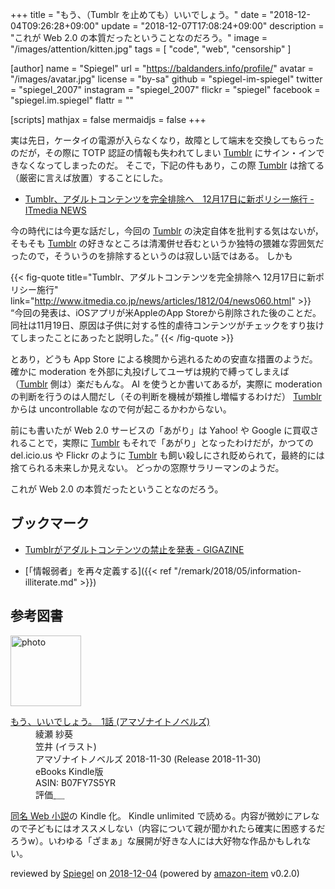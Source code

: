 +++
title = "もう、（Tumblr を止めても）いいでしょう。"
date = "2018-12-04T09:26:28+09:00"
update = "2018-12-07T17:08:24+09:00"
description = "これが Web 2.0 の本質だったということなのだろう。"
image = "/images/attention/kitten.jpg"
tags = [ "code", "web", "censorship" ]

[author]
  name      = "Spiegel"
  url       = "https://baldanders.info/profile/"
  avatar    = "/images/avatar.jpg"
  license   = "by-sa"
  github    = "spiegel-im-spiegel"
  twitter   = "spiegel_2007"
  instagram = "spiegel_2007"
  flickr    = "spiegel"
  facebook  = "spiegel.im.spiegel"
  flattr    = ""

[scripts]
  mathjax = false
  mermaidjs = false
+++

実は先日，ケータイの電源が入らなくなり，故障として端末を交換してもらったのだが，その際に TOTP 認証の情報も失われてしまい [Tumblr] にサイン・インできなくなってしまったのだ。
そこで，下記の件もあり，この際 [Tumblr] は捨てる（厳密に言えば放置）することにした。

- [Tumblr、アダルトコンテンツを完全排除へ　12月17日に新ポリシー施行 - ITmedia NEWS](http://www.itmedia.co.jp/news/articles/1812/04/news060.html)

今の時代には今更な話だし，今回の [Tumblr] の決定自体を批判する気はないが，そもそも [Tumblr] の好きなところは清濁併せ呑むというか独特の猥雑な雰囲気だったので，そういうのを排除するというのは寂しい話ではある。
しかも

{{< fig-quote title="Tumblr、アダルトコンテンツを完全排除へ 12月17日に新ポリシー施行" link="http://www.itmedia.co.jp/news/articles/1812/04/news060.html" >}}
<q>今回の発表は、iOSアプリが米AppleのApp Storeから削除された後のことだ。同社は11月19日、原因は子供に対する性的虐待コンテンツがチェックをすり抜けてしまったことにあったと説明した。</q>
{{< /fig-quote >}}

とあり，どうも App Store による検閲から逃れるための安直な措置のようだ。
確かに moderation を外部に丸投げしてユーザは規約で縛ってしまえば（[Tumblr] 側は）楽だもんな。
AI を使うとか書いてあるが，実際に moderation の判断を行うのは人間だし（その判断を機械が類推し増幅するわけだ） [Tumblr] からは uncontrollable なので何が起こるかわからない。

前にも書いたが Web 2.0 サービスの「あがり」は Yahoo! や Google に買収されることで，実際に [Tumblr] もそれで「あがり」となったわけだが，かつての del.icio.us や Flickr のように [Tumblr] も飼い殺しにされ貶められて，最終的には捨てられる未来しか見えない。
どっかの窓際サラリーマンのようだ。

これが Web 2.0 の本質だったということなのだろう。

## ブックマーク

- [Tumblrがアダルトコンテンツの禁止を発表 - GIGAZINE](https://gigazine.net/news/20181204-tumblr-adult-content-ban/)

- [「情報弱者」を再々定義する]({{< ref "/remark/2018/05/information-illiterate.md" >}})

[Tumblr]: https://www.tumblr.com/

## 参考図書

<div class="hreview">
  <div class="photo"><a class="item url" href="https://www.amazon.co.jp/%E3%82%82%E3%81%86%E3%80%81%E3%81%84%E3%81%84%E3%81%A7%E3%81%97%E3%82%87%E3%81%86%E3%80%82-1%E8%A9%B1-%E3%82%A2%E3%83%9E%E3%82%BE%E3%83%8A%E3%82%A4%E3%83%88%E3%83%8E%E3%83%99%E3%83%AB%E3%82%BA-%E7%B6%BE%E7%80%AC-%E7%B4%97%E8%91%B5-ebook/dp/B07FY7S5YR?SubscriptionId=AKIAJYVUJ3DMTLAECTHA&tag=baldandersinf-22&linkCode=xm2&camp=2025&creative=165953&creativeASIN=B07FY7S5YR"><img src="https://images-fe.ssl-images-amazon.com/images/I/519nUKtC2RL._SL160_.jpg" width="113" alt="photo"></a></div>
  <dl class="fn">
    <dt><a href="https://www.amazon.co.jp/%E3%82%82%E3%81%86%E3%80%81%E3%81%84%E3%81%84%E3%81%A7%E3%81%97%E3%82%87%E3%81%86%E3%80%82-1%E8%A9%B1-%E3%82%A2%E3%83%9E%E3%82%BE%E3%83%8A%E3%82%A4%E3%83%88%E3%83%8E%E3%83%99%E3%83%AB%E3%82%BA-%E7%B6%BE%E7%80%AC-%E7%B4%97%E8%91%B5-ebook/dp/B07FY7S5YR?SubscriptionId=AKIAJYVUJ3DMTLAECTHA&tag=baldandersinf-22&linkCode=xm2&camp=2025&creative=165953&creativeASIN=B07FY7S5YR">もう、いいでしょう。　1話 (アマゾナイトノベルズ)</a></dt>
	<dd>綾瀬 紗葵</dd>
	<dd>笠井 (イラスト)</dd>
    <dd>アマゾナイトノベルズ 2018-11-30 (Release 2018-11-30)</dd>
    <dd>eBooks Kindle版</dd>
    <dd>ASIN: B07FY7S5YR</dd>
    <dd>評価<abbr class="rating fa-sm" title="4">&nbsp;<i class="fas fa-star"></i>&nbsp;<i class="fas fa-star"></i>&nbsp;<i class="fas fa-star"></i>&nbsp;<i class="fas fa-star"></i>&nbsp;<i class="far fa-star"></i></abbr></dd>
  </dl>
  <p class="description"><a href="https://ncode.syosetu.com/n4435dj/">同名 Web 小説</a>の Kindle 化。 Kindle unlimited で読める。内容が微妙にアレなので子どもにはオススメしない（内容について親が聞かれたら確実に困惑するだろうw）。いわゆる「ざまぁ」な展開が好きな人には大好物な作品かもしれない。</p>
  <p class="powered-by" >reviewed by <a href='#maker' class='reviewer'>Spiegel</a> on <abbr class="dtreviewed" title="2018-12-04">2018-12-04</abbr> (powered by <a href="https://github.com/spiegel-im-spiegel/amazon-item" >amazon-item</a> v0.2.0)</p>
</div>

